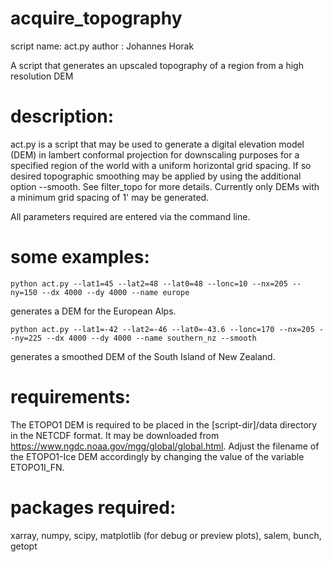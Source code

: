 # acquire_topography
 script name: act.py
 author	    : Johannes Horak
 
A script that generates an upscaled topography of a region from a high resolution DEM

# description:
act.py is a script that may be used to generate a digital elevation model (DEM) in lambert conformal projection for downscaling purposes for a specified region of the world with a uniform horizontal grid spacing. If so desired topographic smoothing may be applied by using the additional option --smooth. See filter_topo for more details. Currently only DEMs with a minimum grid spacing of 1' may be	generated.

All parameters required are entered via the command line.

# some examples:
    python act.py --lat1=45 --lat2=48 --lat0=48 --lonc=10 --nx=205 --ny=150 --dx 4000 --dy 4000 --name europe
generates a DEM for the European Alps.

    python act.py --lat1=-42 --lat2=-46 --lat0=-43.6 --lonc=170 --nx=205 --ny=225 --dx 4000 --dy 4000 --name southern_nz --smooth
generates a smoothed DEM of the South Island of New Zealand.

# requirements:
The ETOPO1 DEM is required to be placed in the [script-dir]/data directory in the NETCDF format. It may be downloaded from https://www.ngdc.noaa.gov/mgg/global/global.html. Adjust the filename of the ETOPO1-Ice DEM accordingly by changing	the value of the variable ETOPO1I_FN.

# packages required:
xarray, numpy, scipy, matplotlib (for debug or preview plots), salem, bunch, getopt
